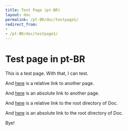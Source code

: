 ```yaml
---
title: Test Page (pt-BR)
layout: doc
permalink: /pt-BR/doc/testpage1/
redirect_from:
- 
- /pt-BR/doc/testpage1/
---
```


Test page in pt-BR
==================

This is a test page.
With that, I can test.

And [here][aaa] is a relative link to another page.

And [here][bbb] is an absolute link to another page.

And [here][ccc] is a relative link to the root directory of Doc.

And [here][ddd] is an absolute link to the root directory of Doc.

Bye!

[aaa]: ../testpage2/
[bbb]: /pt-BR/doc/testpage2/
[ccc]: ../
[ddd]: /pt-BR/doc/
